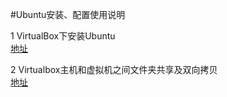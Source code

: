 #Ubuntu安装、配置使用说明

 1  VirtualBox下安装Ubuntu   
    [地址](http://blog.csdn.net/liaolu2999/article/details/52081438 "地址来源")    

 2  Virtualbox主机和虚拟机之间文件夹共享及双向拷贝  
    [地址](http://blog.csdn.net/pan_tian/article/details/22619687  "地址来源")    

 